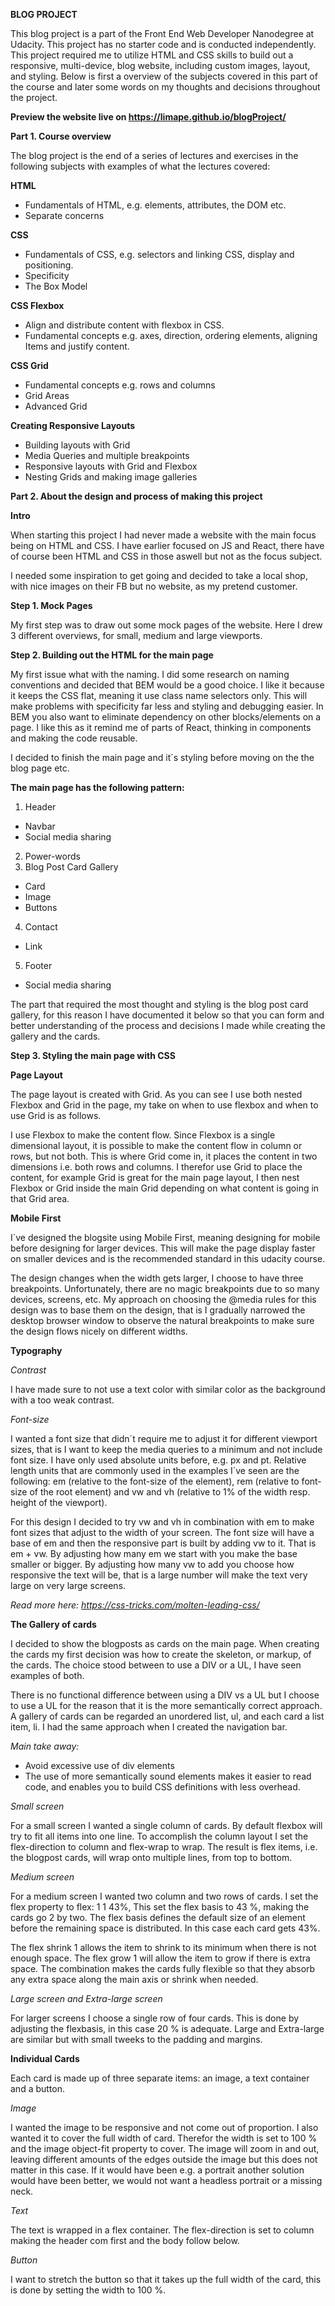 **BLOG PROJECT**

This blog project is a part of the Front End Web Developer Nanodegree at Udacity. This project has no starter code and is conducted independently. This project required me to utilize HTML and CSS skills to build out a responsive, multi-device, blog website, including custom images, layout, and styling. Below is first a overview of the subjects covered in this part of the course and later some words on my thoughts and decisions throughout the project.

**Preview the website live on https://limape.github.io/blogProject/**


**Part 1. Course overview**

The blog project is the end of a series of lectures and exercises in the following subjects with examples of what the lectures covered:

**HTML**
- Fundamentals of HTML, e.g. elements, attributes, the DOM etc. 
- Separate concerns

**CSS**
- Fundamentals of CSS, e.g. selectors and linking CSS, display and positioning.
- Specificity
- The Box Model

**CSS Flexbox**
- Align and distribute content with flexbox in CSS. 
- Fundamental concepts e.g. axes, direction, ordering elements, aligning Items and justify content.

**CSS Grid**
- Fundamental concepts e.g. rows and columns
- Grid Areas
- Advanced Grid

**Creating Responsive Layouts**
- Building layouts with Grid
- Media Queries and multiple breakpoints
- Responsive layouts with Grid and Flexbox
- Nesting Grids and making image galleries

**Part 2. About the design and process of making this project**

**Intro**

When starting this project I had never made a website with the main focus being on HTML and CSS. I have earlier focused on JS and React, there have of course been HTML and CSS in those aswell but not as the focus subject. 

I needed some inspiration to get going and decided to take a local shop, with nice images on their FB but no website, as my pretend customer. 

**Step 1. Mock Pages**

My first step was to draw out some mock pages of the website. Here I drew 3 different overviews, for small, medium and large viewports.

**Step 2. Building out the HTML for the main page**

My first issue what with the naming. I did some research on naming conventions and decided that BEM would be a good choice. I like it because it keeps the CSS flat, meaning it use class name selectors only. This will make problems with specificity far less and styling and debugging easier. In BEM you also want to eliminate dependency on other blocks/elements on a page. I like this as it remind me of parts of React, thinking in components and making the code reusable.  

I decided to finish the main page and it´s styling before moving on the the blog page etc. 

**The main page has the following pattern:**

1. Header
  - Navbar
  - Social media sharing
2. Power-words 
3. Blog Post Card Gallery
  - Card
  - Image
  - Buttons
4. Contact
  - Link
5. Footer
  - Social media sharing

The part that required the most thought and styling is the blog post card gallery, for this reason I have documented it below so that you can form and better understanding of the process and decisions I made while creating the gallery and the cards. 

**Step 3. Styling the main page with CSS**

**Page Layout**

The page layout is created with Grid. As you can see I use both nested Flexbox and Grid in the page, my take on when to use flexbox and when to use Grid is as follows.

I use Flexbox to make the content flow. Since Flexbox is a single dimensional layout, it is possible to make the content flow in column or rows, but not both. This is where Grid come in, it places the content in two dimensions i.e. both rows and columns. I therefor use Grid to place the content, for example Grid is great for the main page layout, I then nest Flexbox or Grid inside the main Grid depending on what content is going in that Grid area.  


**Mobile First**

I´ve designed the blogsite using Mobile First, meaning designing for mobile before designing for larger devices. This will make the page display faster on smaller devices and is the recommended standard in this udacity course.

The design changes when the width gets larger, I choose to have three breakpoints. Unfortunately, there are no magic breakpoints due to so many devices, screens, etc. My approach on choosing the @media rules for this design was to base them on the design, that is I gradually narrowed the desktop browser window to observe the natural breakpoints to make sure the design flows nicely on different widths. 


**Typography**

*Contrast*

I have made sure to not use a text color with similar color as the background with a too weak contrast.  

*Font-size*

I wanted a font size that didn´t require me to adjust it for different viewport sizes, that is I want to keep the media queries to a minimum and not include font size. I have only used absolute units before, e.g. px and pt. Relative length units that are commonly used in the examples I´ve seen are the following: em (relative to the font-size of the element), rem (relative to font-size of the root element) and vw and vh (relative to 1% of the width resp. height of the viewport).

For this design I decided to try vw and vh in combination with em to make font sizes that adjust to the width of your screen. The font size will have a base of em and then the responsive part is built by adding vw to it. That is em + vw. By adjusting how many em we start with you make the base smaller or bigger. By adjusting how many vw to add you choose how responsive the text will be, that is a large number will make the text very large on very large screens. 

*Read more here: https://css-tricks.com/molten-leading-css/*


**The Gallery of cards**

I decided to show the blogposts as cards on the main page. When creating the cards my first decision was how to create the skeleton, or markup, of the cards. The choice stood between to use a DIV or a UL, I have seen examples of both. 

There is no functional difference between using a DIV vs a UL but I choose to use a UL for the reason that it is the more semantically correct approach. A gallery of cards can be regarded an unordered list, ul, and each card a list item, li. I had the same approach when I created the navigation bar.

*Main take away:*

  -	Avoid excessive use of div elements
  -	The use of more semantically sound elements makes it easier to read code, and enables you to build CSS definitions with less overhead.

*Small screen*

For a small screen I wanted a single column of cards. By default flexbox will try to fit all items into one line. To accomplish the column layout I set the flex-direction to column and flex-wrap to wrap. The result is flex items, i.e. the blogpost cards, will wrap onto multiple lines, from top to bottom.

*Medium screen*

For a medium screen I wanted two column and two rows of cards. I set the flex property to flex: 1 1 43%, This set the flex basis to 43 %, making the cards go 2 by two.  The flex basis defines the default size of an element before the remaining space is distributed. In this case each card gets 43%.

The flex shrink 1 allows the item to shrink to its minimum when there is not enough space. The flex grow 1 will allow the item to grow if there is extra space. The combination makes the cards fully flexible so that they absorb any extra space along the main axis or shrink when needed. 

*Large screen and Extra-large screen*

For larger screens I choose a single row of four cards. This is done by adjusting the flexbasis, in this case 20 % is adequate. Large and Extra-large are similar but with small tweeks to the padding and margins. 


**Individual Cards**

Each card is made up of three separate items: an image, a text container and a button. 

*Image*

I wanted the image to be responsive and not come out of proportion. I also wanted it to cover the full width of card. Therefor the width is set to 100 % and the image object-fit property to cover. The image will zoom in and out, leaving different amounts of the edges outside the image but this does not matter in this case. If it would have been e.g. a portrait another solution would have been better, we would not want a headless portrait or a missing neck.

*Text*

The text is wrapped in a flex container. The flex-direction is set to column making the header com first and the body follow below. 

*Button*

I want to stretch the button so that it takes up the full width of the card, this is done by setting the width to 100 %. 









